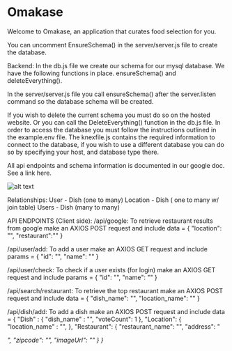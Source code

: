 # Omakase
Welcome to Omakase, an application that curates food selection for you.


You can uncomment EnsureSchema() in the server/server.js file to create the database.

Backend:
In the db.js file we create our schema for our mysql database. We have the following functions in place. ensureSchema() and deleteEverything().

In the server/server.js file you call ensureSchema() after the server.listen command so the database schema will be created.

If you wish to delete the current schema you must do so on the hosted website. Or you can call the DeleteEverything() function in the db.js file.
In order to access the database you must follow the instructions outlined in the example.env file.
The knexfile.js contains the required information to connect to the database, if you wish to use a different database you can do so by specifying your host, and database type there. 

All api endpoints and schema information is documented in our google doc. See a link here.

![alt text][logo]

[logo]: https://github.com/OmakaseInc/Omakase/blob/dev/client/images/omakase-db.png "Our Database Schema"

Relationships:
User  - Dish (one to many)
Location - Dish ( one to many w/ join table)
Users  - Dish (many to many)


API ENDPOINTS (Client side):
/api/google: To retrieve restaurant results from google make an AXIOS POST request and include
data = {
	"location": "<location>",
	"restaurant":"<restaurant>"
}

/api/user/add: To add a user make an AXIOS GET request and include 
params = {
	"id": "<facebookID>",
	"name": "<username>"
}

/api/user/check: To check if a user exists (for login) make an AXIOS GET request and include
params = {
	"id": "<facebookID>",
	"name": "<username>"
}

/api/search/restaurant: To retrieve the top restaurant make an AXIOS POST request and include
data = {
	"dish_name": "<dishname>",
	"location_name": "<locationName>"
}

/api/dish/add: To add a dish make an AXIOS POST request and include
data = {
	"Dish" : {
		"dish_name" : "<dishName>",
		"voteCount": 1
	},
	"Location": {
		"location_name" : "<locationName>",
	},
	"Restaurant": {
		"restaurant_name": "<restaurantName>",
		"address": "<address>",
		"zipcode": "<zipcode>",
		"imageUrl": "<imageUrl>"
	}
}



